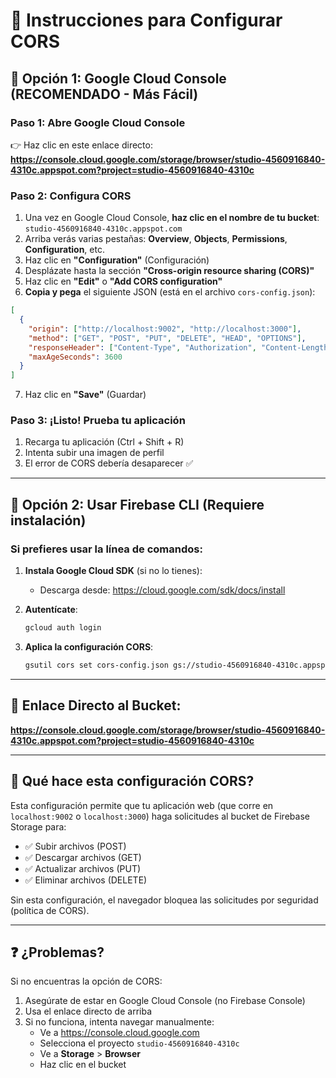 # 🔧 Instrucciones para Configurar CORS

## 📍 Opción 1: Google Cloud Console (RECOMENDADO - Más Fácil)

### Paso 1: Abre Google Cloud Console
👉 Haz clic en este enlace directo:
**https://console.cloud.google.com/storage/browser/studio-4560916840-4310c.appspot.com?project=studio-4560916840-4310c**

### Paso 2: Configura CORS
1. Una vez en Google Cloud Console, **haz clic en el nombre de tu bucket**: `studio-4560916840-4310c.appspot.com`
2. Arriba verás varias pestañas: **Overview**, **Objects**, **Permissions**, **Configuration**, etc.
3. Haz clic en **"Configuration"** (Configuración)
4. Desplázate hasta la sección **"Cross-origin resource sharing (CORS)"**
5. Haz clic en **"Edit"** o **"Add CORS configuration"**
6. **Copia y pega** el siguiente JSON (está en el archivo `cors-config.json`):

```json
[
  {
    "origin": ["http://localhost:9002", "http://localhost:3000"],
    "method": ["GET", "POST", "PUT", "DELETE", "HEAD", "OPTIONS"],
    "responseHeader": ["Content-Type", "Authorization", "Content-Length"],
    "maxAgeSeconds": 3600
  }
]
```

7. Haz clic en **"Save"** (Guardar)

### Paso 3: ¡Listo! Prueba tu aplicación
1. Recarga tu aplicación (Ctrl + Shift + R)
2. Intenta subir una imagen de perfil
3. El error de CORS debería desaparecer ✅

---

## 📍 Opción 2: Usar Firebase CLI (Requiere instalación)

### Si prefieres usar la línea de comandos:

1. **Instala Google Cloud SDK** (si no lo tienes):
   - Descarga desde: https://cloud.google.com/sdk/docs/install

2. **Autentícate**:
   ```bash
   gcloud auth login
   ```

3. **Aplica la configuración CORS**:
   ```bash
   gsutil cors set cors-config.json gs://studio-4560916840-4310c.appspot.com
   ```

---

## 🎯 Enlace Directo al Bucket:

**https://console.cloud.google.com/storage/browser/studio-4560916840-4310c.appspot.com?project=studio-4560916840-4310c**

---

## 📝 Qué hace esta configuración CORS?

Esta configuración permite que tu aplicación web (que corre en `localhost:9002` o `localhost:3000`) haga solicitudes al bucket de Firebase Storage para:
- ✅ Subir archivos (POST)
- ✅ Descargar archivos (GET)
- ✅ Actualizar archivos (PUT)
- ✅ Eliminar archivos (DELETE)

Sin esta configuración, el navegador bloquea las solicitudes por seguridad (política de CORS).

---

## ❓ ¿Problemas?

Si no encuentras la opción de CORS:
1. Asegúrate de estar en Google Cloud Console (no Firebase Console)
2. Usa el enlace directo de arriba
3. Si no funciona, intenta navegar manualmente:
   - Ve a https://console.cloud.google.com
   - Selecciona el proyecto `studio-4560916840-4310c`
   - Ve a **Storage** > **Browser**
   - Haz clic en el bucket

